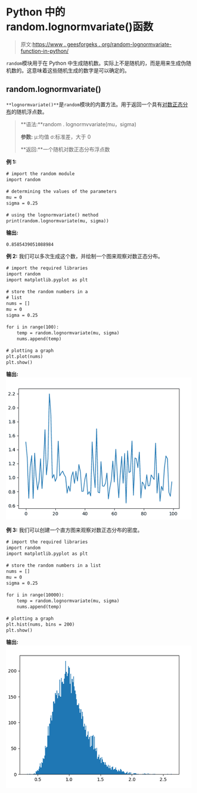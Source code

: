 # Python 中的 random.lognormvariate()函数

> 原文:[https://www . geesforgeks . org/random-lognormvariate-function-in-python/](https://www.geeksforgeeks.org/random-lognormvariate-function-in-python/)

`random`模块用于在 Python 中生成随机数。实际上不是随机的，而是用来生成伪随机数的。这意味着这些随机生成的数字是可以确定的。

## random.lognormvariate()

`**lognormvariate()**`是`random`模块的内置方法。用于返回一个具有[对数正态分布](https://en.wikipedia.org/wiki/Log-normal_distribution)的随机浮点数。

> **语法:**random . lognormvvariate(mu，sigma)
> 
> **参数:**
> μ:均值
> σ:标准差，大于 0
> 
> **返回:**一个随机对数正态分布浮点数

**例 1:**

```
# import the random module
import random

# determining the values of the parameters
mu = 0
sigma = 0.25

# using the lognormvariate() method
print(random.lognormvariate(mu, sigma))
```

**输出:**

```
0.8585439051088984
```

**例 2:** 我们可以多次生成这个数，并绘制一个图来观察对数正态分布。

```
# import the required libraries 
import random 
import matplotlib.pyplot as plt 

# store the random numbers in a  
# list 
nums = [] 
mu = 0
sigma = 0.25

for i in range(100): 
    temp = random.lognormvariate(mu, sigma)
    nums.append(temp) 

# plotting a graph 
plt.plot(nums) 
plt.show()
```

**输出:**
![](img/507b7ac685baacf02827e052bd239e06.png)

**例 3:** 我们可以创建一个直方图来观察对数正态分布的密度。

```
# import the required libraries 
import random 
import matplotlib.pyplot as plt 

# store the random numbers in a list 
nums = [] 
mu = 0
sigma = 0.25

for i in range(10000): 
    temp = random.lognormvariate(mu, sigma) 
    nums.append(temp) 

# plotting a graph 
plt.hist(nums, bins = 200) 
plt.show()
```

**输出:**
![](img/bdd4e3e7b696d2b19535049ced861eaf.png)